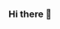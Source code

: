 ### Hi there 👋
<!--
Welcome to my page, I'm a curious learner who loves challenges and loves to build amazing stuff.
* 🔭 I’m currently working on building my personal site. 
* 🌱 I’m currently learning how to build better and more efficient websites.
* 👯 I’m looking to collaborate on ...
* 🤔 I’m looking for a web developer intern role.
* 💬 Ask me about anything relating to web development , And I would try my best to give you an answer. I'm still learning by the way.
* 📫 You can reach me on Twitter @agboola_Olami
* 😄 let's have fun!
* ⚡ Fun fact: I'm probably Marvel biggest fan😊
-->
